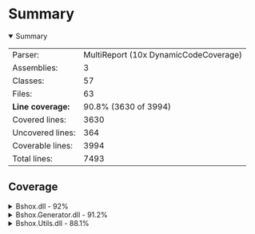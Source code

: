 # Summary
<details open><summary>Summary</summary>

|                    |                                       |
|:-------------------|:--------------------------------------|
| Parser:            | MultiReport (10x DynamicCodeCoverage) |
| Assemblies:        | 3                                     |
| Classes:           | 57                                    |
| Files:             | 63                                    |
| **Line coverage:** | 90.8% (3630 of 3994)                  |
| Covered lines:     | 3630                                  |
| Uncovered lines:   | 364                                   |
| Coverable lines:   | 3994                                  |
| Total lines:       | 7493                                  |

</details>

## Coverage
<details><summary>Bshox.dll - 92%</summary>

| **Name**                                         | **Line** |
|:-------------------------------------------------|---------:|
| **Bshox.dll**                                    |  **92%** |
| Bshox.BshoxContract<T>                           |     100% |
| Bshox.BshoxContractExtensions                    |      90% |
| Bshox.BshoxContractExtensions<T>                 |     100% |
| Bshox.BshoxException                             |     100% |
| Bshox.BshoxOptions                               |     100% |
| Bshox.BshoxReader                                |      92% |
| Bshox.BshoxSerializer                            |    96.3% |
| Bshox.BshoxWriter                                |      95% |
| Bshox.Contracts.ArrayContract<T>                 |     100% |
| Bshox.Contracts.DictionaryContract<TKey, TValue> |    95.6% |
| Bshox.Contracts.ListContract<T>                  |     100% |
| Bshox.DefaultContracts                           |    90.8% |
| Bshox.Internals.DepthLockScope                   |     100% |
| Bshox.Internals.EncodingHelper                   |    72.7% |
| Bshox.Internals.EndiannessHelper                 |     100% |
| Bshox.Internals.PooledByteBufferWriter           |    81.7% |
| Bshox.Internals.StreamSequence                   |    92.8% |

</details>
<details><summary>Bshox.Generator.dll - 91.2%</summary>

| **Name**                                                       |  **Line** |
|:---------------------------------------------------------------|----------:|
| **Bshox.Generator.dll**                                        | **91.2%** |
| Bshox.Generator.BshoxGenerator                                 |       90% |
| Bshox.Generator.Constants                                      |      100% |
| Bshox.Generator.ContractResolver                               |       88% |
| Bshox.Generator.Contracts.ContractDemand                       |     90.9% |
| Bshox.Generator.Contracts.ContractGenerator                    |     92.1% |
| Bshox.Generator.Contracts.ContractHelper                       |       95% |
| Bshox.Generator.Contracts.ContractInfo                         |     74.2% |
| Bshox.Generator.Contracts.GeneratedContract                    |     94.1% |
| Bshox.Generator.Contracts.InlineContractData                   |      100% |
| Bshox.Generator.Contracts.KnownTypeInfo                        |     95.3% |
| Bshox.Generator.Contracts.SurrogateContract                    |      100% |
| Bshox.Generator.Contracts.SurrogateGenerator                   |     96.8% |
| Bshox.Generator.Data.ContractParameters                        |      100% |
| Bshox.Generator.Data.KnownTypeSymbols                          |      100% |
| Bshox.Generator.Data.MemberInfo                                |       90% |
| Bshox.Generator.DiagnosticException                            |        0% |
| Bshox.Generator.Diagnostics                                    |      100% |
| Bshox.Generator.Extensions.EnumerableExtensions                |     70.5% |
| Bshox.Generator.Extensions.EnumerableExtensions<TSource, TKey> |      100% |
| Bshox.Generator.Extensions.SourceWriterExtension               |      100% |
| Bshox.Generator.Extensions.SymbolExtensions                    |     87.1% |
| Bshox.Generator.Extensions.SyntaxExtensions                    |      100% |
| Bshox.Generator.Extensions.TypedConstantExtensions             |      100% |
| Bshox.Generator.Helpers.SourceWriter                           |     89.4% |
| Bshox.Generator.ProviderExtensions                             |      100% |
| Bshox.Generator.ProviderExtensions<T>                          |      100% |
| Bshox.Generator.SerializerGenerator                            |     92.6% |
| Bshox.Generator.SerializerInfo                                 |     95.6% |
| Bshox.Generator.UseDepthLockCorrectly                          |     88.5% |

</details>
<details><summary>Bshox.Utils.dll - 88.1%</summary>

| **Name**                         |  **Line** |
|:---------------------------------|----------:|
| **Bshox.Utils.dll**              | **88.1%** |
| Bshox.Utils.BshoxArray           |     75.6% |
| Bshox.Utils.BshoxBlob            |      100% |
| Bshox.Utils.BshoxObject          |     73.4% |
| Bshox.Utils.BshoxParserException |       80% |
| Bshox.Utils.BshoxTextParser      |     89.6% |
| Bshox.Utils.BshoxValue           |      100% |
| Bshox.Utils.Extensions           |      100% |
| Bshox.Utils.Fixed4               |      100% |
| Bshox.Utils.Fixed8               |      100% |
| Bshox.Utils.Helpers              |      100% |
| Bshox.Utils.VarInt               |     88.8% |

</details>
